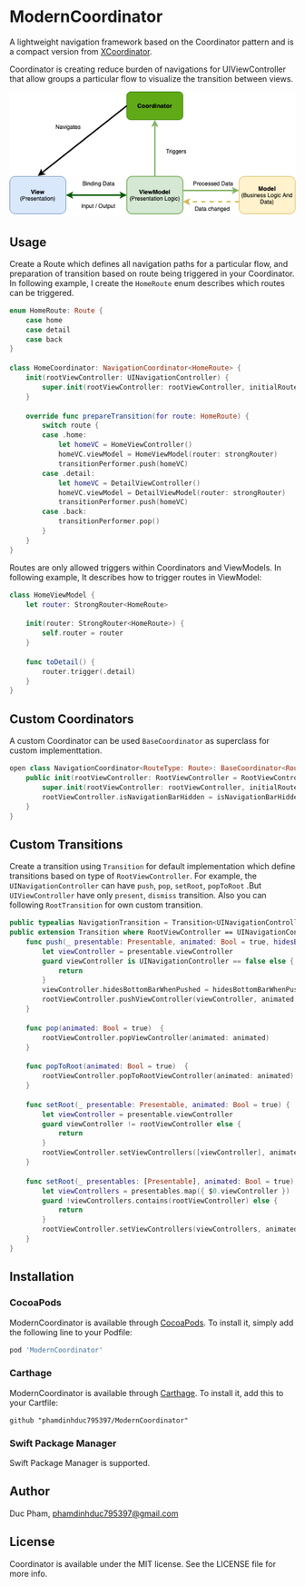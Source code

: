 # ModernCoordinator

A lightweight navigation framework based on the Coordinator pattern and is a compact version from [XCoordinator](https://github.com/quickbirdstudios/XCoordinator).

Coordinator is creating reduce burden of navigations for UIViewController that allow groups a particular flow to visualize the transition between views.

![alt text](Images/MVVM-C.png?raw=true)


## Usage

Create a Route which defines all navigation paths for a particular flow, and preparation of transition based on route being triggered in your Coordinator. 
In following example, I create the `HomeRoute` enum describes which routes can be triggered.

```swift
enum HomeRoute: Route {    
    case home
    case detail
    case back
}

class HomeCoordinator: NavigationCoordinator<HomeRoute> {
    init(rootViewController: UINavigationController) {
        super.init(rootViewController: rootViewController, initialRoute: .home)
    }
    
    override func prepareTransition(for route: HomeRoute) {
        switch route {
        case .home:
            let homeVC = HomeViewController()
            homeVC.viewModel = HomeViewModel(router: strongRouter)
            transitionPerformer.push(homeVC)
        case .detail:
            let homeVC = DetailViewController()
            homeVC.viewModel = DetailViewModel(router: strongRouter)
            transitionPerformer.push(homeVC)
        case .back:
            transitionPerformer.pop()
        }
    }
}

```

Routes are only allowed triggers within Coordinators and ViewModels. In following example, It describes how to trigger routes in ViewModel:

```swift
class HomeViewModel {
    let router: StrongRouter<HomeRoute>

    init(router: StrongRouter<HomeRoute>) {
        self.router = router
    }

    func toDetail() {
        router.trigger(.detail)
    }
}
```

## Custom Coordinators

A custom Coordinator can be used `BaseCoordinator` as superclass for custom implementtation.

```swift
open class NavigationCoordinator<RouteType: Route>: BaseCoordinator<RouteType, NavigationTransition> {
    public init(rootViewController: RootViewController = RootViewController(), isNavigationBarHidden: Bool = false, initialRoute: RouteType...) {
        super.init(rootViewController: rootViewController, initialRoute: initialRoute)
        rootViewController.isNavigationBarHidden = isNavigationBarHidden
    }
}
```
## Custom Transitions

Create a transition using `Transition` for default implementation which define transitions based on type of `RootViewController`.
For example, the `UINavigationController` can have `push`, `pop`, `setRoot`, `popToRoot` .But `UIViewController` have only `present`, `dismiss` transition. Also you can following `RootTransition` for own custom transition.


```swift
public typealias NavigationTransition = Transition<UINavigationController>
public extension Transition where RootViewController == UINavigationController {
    func push(_ presentable: Presentable, animated: Bool = true, hidesBottomBarWhenPushed: Bool = false) {
        let viewController = presentable.viewController
        guard viewController is UINavigationController == false else {
            return
        }
        viewController.hidesBottomBarWhenPushed = hidesBottomBarWhenPushed
        rootViewController.pushViewController(viewController, animated: animated)
    }
    
    func pop(animated: Bool = true)  {
        rootViewController.popViewController(animated: animated)
    }
    
    func popToRoot(animated: Bool = true)  {
        rootViewController.popToRootViewController(animated: animated)
    }
    
    func setRoot(_ presentable: Presentable, animated: Bool = true) {
        let viewController = presentable.viewController
        guard viewController != rootViewController else {
            return
        }
        rootViewController.setViewControllers([viewController], animated: animated)
    }
    
    func setRoot(_ presentables: [Presentable], animated: Bool = true) {
        let viewControllers = presentables.map({ $0.viewController })
        guard !viewControllers.contains(rootViewController) else {
            return
        }
        rootViewController.setViewControllers(viewControllers, animated: animated)
    }
}
```

## Installation

### CocoaPods
ModernCoordinator is available through [CocoaPods](https://cocoapods.org). To install
it, simply add the following line to your Podfile:

```ruby
pod 'ModernCoordinator'
```

### Carthage
ModernCoordinator is available through [Carthage](https://github.com/Carthage/Carthage). To install it, add this to your Cartfile: 

```
github "phamdinhduc795397/ModernCoordinator"
```

### Swift Package Manager
Swift Package Manager is supported.

## Author

Duc Pham, phamdinhduc795397@gmail.com

## License

Coordinator is available under the MIT license. See the LICENSE file for more info.
